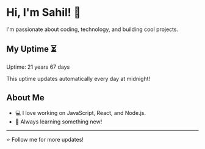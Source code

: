# Hi, I'm Sahil! 👋

I'm passionate about coding, technology, and building cool projects.

## My Uptime ⏳
Uptime: 21 years 67 days

This uptime updates automatically every day at midnight!

## About Me
- 💻 I love working on JavaScript, React, and Node.js.
- 🎯 Always learning something new!

---

⭐️ Follow me for more updates!
